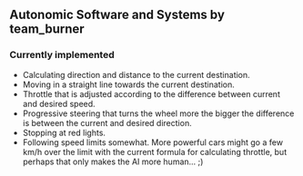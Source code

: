 ## Autonomic Software and Systems by team_burner

### Currently implemented
- Calculating direction and distance to the current destination.
- Moving in a straight line towards the current destination.
- Throttle that is adjusted according to the difference between current and desired speed.
- Progressive steering that turns the wheel more the bigger the difference is between the current and desired direction.
- Stopping at red lights.
- Following speed limits somewhat. More powerful cars might go a few km/h over the limit with the current formula for calculating throttle, but perhaps that only makes the AI more human... ;)
